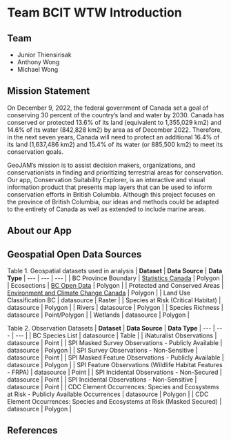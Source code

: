 # Team BCIT WTW Introduction

## Team
- Junior Thiensirisak
- Anthony Wong
- Michael Wong
  
## Mission Statement  
On December 9, 2022, the federal government of Canada set a goal of conserving 30 percent of the country’s land and water by 2030. Canada has conserved or protected 13.6% of its land (equivalent to 1,355,029 km2) and 14.6% of its water (842,828 km2) by area as of December 2022. Therefore, in the next seven years, Canada will need to protect an additional 16.4% of its land (1,637,486 km2) and 15.4% of its water (or 885,500 km2) to meet its conservation goals.

GeoJAM’s mission is to assist decision makers, organizations, and conservationists in finding and prioritizing terrestrial areas for conservation. Our app, Conservation Suitability Explorer, is an interactive and visual information product that presents map layers that can be used to inform conservation efforts in British Columbia. Although this project focuses on the province of British Columbia, our ideas and methods could be adapted to the entirety of Canada as well as extended to include marine areas.

## About our App
  
## Geospatial Open Data Sources
Table 1. Geospatial datasets used in analysis
| <b>Dataset</b> | <b>Data Source</b> | <b>Data Type</b>
| --- | --- | --- |
| BC Province Boundary | <a href="https://open.canada.ca/data/en/dataset/a883eb14-0c0e-45c4-b8c4-b54c4a819edb">Statistics Canada</a> | Polygon |
| Ecosections | <a href="https://catalogue.data.gov.bc.ca/dataset/ccc01f43-860d-4583-8ba4-e72d8379441e">BC Open Data</a> | Polygon |
| Protected and Conserved Areas | <a href="https://open.canada.ca/data/en/dataset/6c343726-1e92-451a-876a-76e17d398a1c">Environment and Climate Change Canada</a> | Polygon |
| Land Use Classification BC | datasource | Raster |
| Species at Risk (Critical Habitat) | datasource | Polygon |
| Rivers | datasource | Polygon |
| Species Richness | datasource | Point/Polygon |
| Wetlands | datasource | Polygon |

Table 2. Observation Datasets
| <b>Dataset</b> | <b>Data Source</b> | <b>Data Type</b>
| --- | --- | --- |
| BC Species List | datasource | Table |
| iNaturalist Observations | datasource | Point |
| SPI Masked Survey Observations - Publicly Available | datasource | Polygon |
| SPI Survey Observations - Non-Sensitive | datasource | Point |
| SPI Masked Feature Observations - Publicly Available | datasource | Polygon |
| SPI Feature Observations (Wildlife Habitat Features - FRPA) | datasource | Point |
| SPI Incidental Observations - Non-Secured | datasource | Point |
| SPI Incidental Observations - Non-Sensitive | datasource | Point |
| CDC Element Occurrences: Species and Ecosystems at Risk - Publicly Available Occurrences | datasource | Polygon |
| CDC Element Occurrences: Species and Ecosystems at Risk (Masked Secured) | datasource | Polygon |

## References
